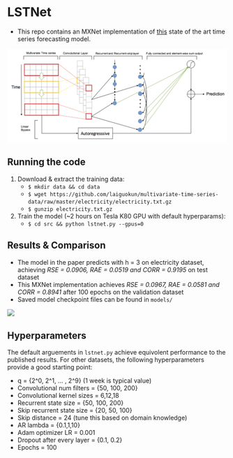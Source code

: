 # LSTNet

- This repo contains an MXNet implementation of [this](https://arxiv.org/pdf/1703.07015.pdf) state of the art time series forecasting model.

![](./docs/model_architecture.png)

## Running the code

1. Download & extract the training data: 
    - `$ mkdir data && cd data`
    - `$ wget https://github.com/laiguokun/multivariate-time-series-data/raw/master/electricity/electricity.txt.gz`
    - `$ gunzip electricity.txt.gz`
2. Train the model (~2 hours on Tesla K80 GPU with default hyperparams):
    - `$ cd src && python lstnet.py --gpus=0`

## Results & Comparison

- The model in the paper predicts with h = 3 on electricity dataset, achieving *RSE = 0.0906, RAE = 0.0519 and CORR = 0.9195* on test dataset
- This MXNet implementation achieves *RSE = 0.0967, RAE = 0.0581 and CORR = 0.8941* after 100 epochs on the validation dataset
- Saved model checkpoint files can be found in `models/`

![](./docs/epochs.png)

## Hyperparameters

The default arguements in `lstnet.py` achieve equivolent performance to the published results. For other datasets, the following hyperparameters provide a good starting point:

- q = {2^0, 2^1, ... , 2^9} (1 week is typical value)
- Convolutional num filters  = {50, 100, 200}
- Convolutional kernel sizes = 6,12,18
- Recurrent state size = {50, 100, 200}
- Skip recurrent state size = {20, 50, 100}
- Skip distance = 24 (tune this based on domain knowledge)
- AR lambda = {0.1,1,10}
- Adam optimizer LR = 0.001
- Dropout after every layer =  {0.1, 0.2}
- Epochs = 100
